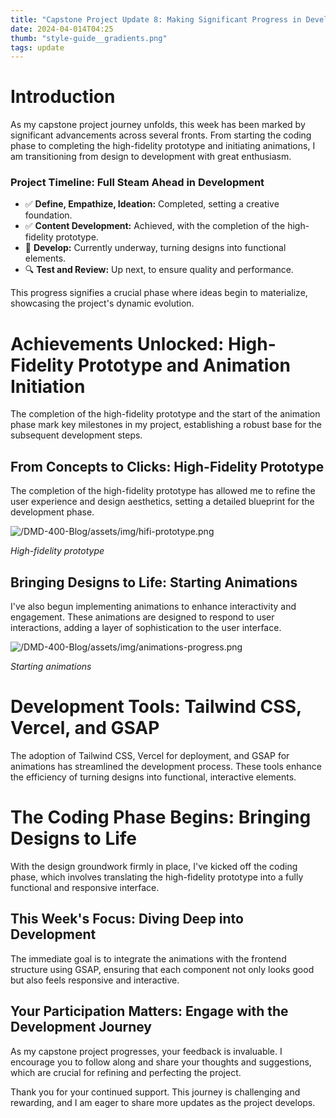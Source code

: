 ```yaml
---
title: "Capstone Project Update 8: Making Significant Progress in Development"
date: 2024-04-014T04:25
thumb: "style-guide__gradients.png"
tags: update
---
```


# Introduction

As my capstone project journey unfolds, this week has been marked by significant advancements across several fronts. From starting the coding phase to completing the high-fidelity prototype and initiating animations, I am transitioning from design to development with great enthusiasm.

### Project Timeline: Full Steam Ahead in Development

- ✅ **Define, Empathize, Ideation:** Completed, setting a creative foundation.
- ✅ **Content Development:** Achieved, with the completion of the high-fidelity prototype.
- 🚧 **Develop:** Currently underway, turning designs into functional elements.
- 🔍 **Test and Review:** Up next, to ensure quality and performance.

This progress signifies a crucial phase where ideas begin to materialize, showcasing the project's dynamic evolution.

# Achievements Unlocked: High-Fidelity Prototype and Animation Initiation

The completion of the high-fidelity prototype and the start of the animation phase mark key milestones in my project, establishing a robust base for the subsequent development steps.

## From Concepts to Clicks: High-Fidelity Prototype

The completion of the high-fidelity prototype has allowed me to refine the user experience and design aesthetics, setting a detailed blueprint for the development phase.

![/DMD-400-Blog/assets/img/hifi-prototype.png](/DMD-400-Blog/assets/img/hifi-prototype.png)

*High-fidelity prototype*

## Bringing Designs to Life: Starting Animations

I've also begun implementing animations to enhance interactivity and engagement. These animations are designed to respond to user interactions, adding a layer of sophistication to the user interface.

![/DMD-400-Blog/assets/img/animations-progress.png](/DMD-400-Blog/assets/img/animations-progress.png)

*Starting animations*

# Development Tools: Tailwind CSS, Vercel, and GSAP

The adoption of Tailwind CSS, Vercel for deployment, and GSAP for animations has streamlined the development process. These tools enhance the efficiency of turning designs into functional, interactive elements.

# The Coding Phase Begins: Bringing Designs to Life

With the design groundwork firmly in place, I've kicked off the coding phase, which involves translating the high-fidelity prototype into a fully functional and responsive interface.

## This Week's Focus: Diving Deep into Development

The immediate goal is to integrate the animations with the frontend structure using GSAP, ensuring that each component not only looks good but also feels responsive and interactive.

## Your Participation Matters: Engage with the Development Journey

As my capstone project progresses, your feedback is invaluable. I encourage you to follow along and share your thoughts and suggestions, which are crucial for refining and perfecting the project.

Thank you for your continued support. This journey is challenging and rewarding, and I am eager to share more updates as the project develops.